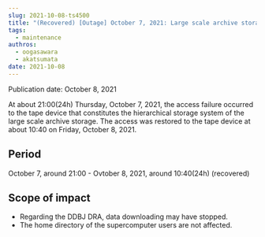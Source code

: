 ```yaml
---
slug: 2021-10-08-ts4500
title: "(Recovered) [Outage] October 7, 2021: Large scale archive storage access failure on October 8, 2021"
tags:
  - maintenance
authros:
  - oogasawara
  - akatsumata
date: 2021-10-08
---
```


Publication date: October 8, 2021


At about 21:00(24h) Thursday, October 7, 2021, the access failure occurred to the tape device that constitutes the hierarchical storage system of the large scale archive storage.
The access was restored to the tape device at about 10:40 on Friday, October 8, 2021.



## Period

October 7, around 21:00 - Ovtober 8, 2021, around 10:40(24h) (recovered)


## Scope of impact

- Regarding the DDBJ DRA, data downloading may have stopped.
- The home directory of the supercomputer users are not affected.

